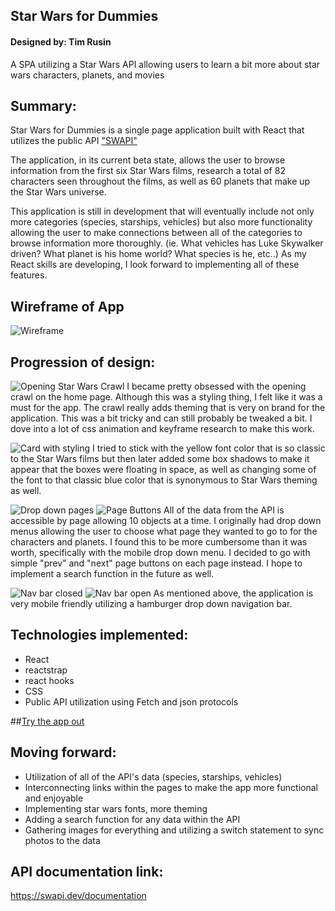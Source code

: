 ## Star Wars for Dummies
#### Designed by: Tim Rusin
A SPA utilizing a Star Wars API allowing users to learn a bit more about star wars characters, planets, and movies
 
## Summary:
Star Wars for Dummies is a single page application built with React that utilizes the public API ["SWAPI"](https://swapi.dev/documentation)

The application, in its current beta state, allows the user to browse information from the first six Star Wars films, research a total of 82 characters seen throughout the films, as well as 60 planets that make up the Star Wars universe.

This application is still in development that will eventually include not only more categories (species, starships, vehicles) but also more functionality allowing the user to make connections between all of the categories to browse information more thoroughly. (ie. What vehicles has Luke Skywalker driven? What planet is his home world? What species is he, etc..) As my React skills are developing, I look forward to implementing all of these features.

## Wireframe of App
![Wireframe](https://github.com/timrusin/StarWarsForDummies/blob/main/StarWarsForDumies_wireframe.jpg)

## Progression of design:
![Opening Star Wars Crawl](https://github.com/timrusin/StarWarsForDummies/blob/main/images/opening%20crawl.jpg)
I became pretty obsessed with the opening crawl on the home page. Although this was a styling thing, I felt like it was a must for the app. The crawl really adds theming that is very on brand for the application. This was a bit tricky and can still probably be tweaked a bit. I dove into a lot of css animation and keyframe research to make this work. 

![Card with styling](https://github.com/timrusin/StarWarsForDummies/blob/main/images/card%20with%20styling.jpg)
I tried to stick with the yellow font color that is so classic to the Star Wars films but then later added some box shadows to make it appear that the boxes were floating in space, as well as changing some of the font to that classic blue color that is synonymous to Star Wars theming as well. 

![Drop down pages](https://github.com/timrusin/StarWarsForDummies/blob/main/images/page%20drop%20down.jpg) ![Page Buttons](https://github.com/timrusin/StarWarsForDummies/blob/main/images/page%20buttons.jpg)
All of the data from the API is accessible by page allowing 10 objects at a time.  I originally had drop down menus allowing the user to choose what page they wanted to go to for the characters and planets.  I found this to be more cumbersome than it was worth, specifically with the mobile drop down menu. I decided to go with simple "prev" and "next" page buttons on each page instead. I hope to implement a search function in the future as well.

![Nav bar closed](https://github.com/timrusin/StarWarsForDummies/blob/main/images/mobile%20closed.jpg) ![Nav bar open](https://github.com/timrusin/StarWarsForDummies/blob/main/images/mobile%20open.jpg)
As mentioned above, the application is very mobile friendly utilizing a hamburger drop down navigation bar.

## Technologies implemented:
- React
- reactstrap
- react hooks
- CSS
- Public API utilization using Fetch and json protocols
 
##[Try the app out](https://starwarsfordummies.netlify.app/)

## Moving forward:
- Utilization of all of the API's data (species, starships, vehicles)
- Interconnecting links within the pages to make the app more functional and enjoyable
- Implementing star wars fonts, more theming 
- Adding a search function for any data within the API
- Gathering images for everything and utilizing a switch statement to sync photos to the data
 
## API documentation link:
https://swapi.dev/documentation
 

